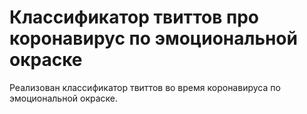# Классификатор твиттов про коронавирус по эмоциональной окраске

Реализован классификатор твиттов во время коронавируса по эмоциональной окраске.

